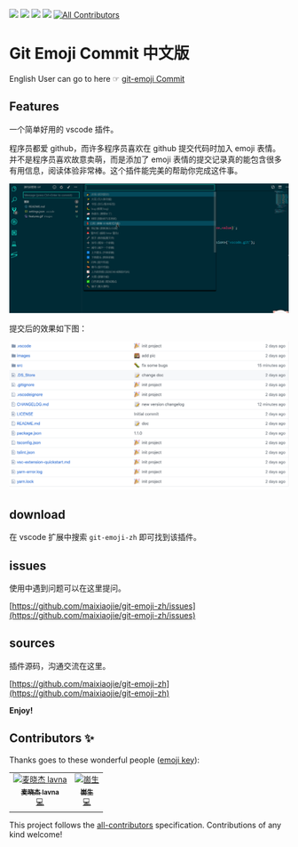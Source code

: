 [![](https://vsmarketplacebadge.apphb.com/version/maixiaojie.git-emoji-zh.svg)](https://marketplace.visualstudio.com/items?itemName=maixiaojie.git-emoji-zh)  [![](https://vsmarketplacebadge.apphb.com/installs/maixiaojie.git-emoji-zh.svg)](https://marketplace.visualstudio.com/items?itemName=maixiaojie.git-emoji-zh)  [![](https://vsmarketplacebadge.apphb.com/downloads/maixiaojie.git-emoji-zh.svg)](https://marketplace.visualstudio.com/items?itemName=maixiaojie.git-emoji-zh)  [![](https://vsmarketplacebadge.apphb.com/rating/maixiaojie.git-emoji-zh.svg)](https://marketplace.visualstudio.com/items?itemName=maixiaojie.git-emoji-zh)
[![All Contributors](https://img.shields.io/badge/all_contributors-2-orange.svg?style=flat-square)](#contributors)

# Git Emoji Commit 中文版

English User can go to here ☞ [git-emoji Commit](https://github.com/maixiaojie/git-emoji)

## Features

一个简单好用的 vscode 插件。

程序员都爱 github，而许多程序员喜欢在 github 提交代码时加入 emoji 表情。 并不是程序员喜欢故意卖萌，而是添加了 emoji 表情的提交记录真的能包含很多有用信息，阅读体验非常棒。这个插件能完美的帮助你完成这件事。

![](images/features.gif)

提交后的效果如下图：

![](images/feature_main_rs.png)

## download 

在 vscode 扩展中搜索 `git-emoji-zh` 即可找到该插件。

## issues

使用中遇到问题可以在这里提问。

[https://github.com/maixiaojie/git-emoji-zh/issues](https://github.com/maixiaojie/git-emoji-zh/issues)

## sources

插件源码，沟通交流在这里。

[https://github.com/maixiaojie/git-emoji-zh](https://github.com/maixiaojie/git-emoji-zh)

**Enjoy!**

## Contributors ✨

Thanks goes to these wonderful people ([emoji key](https://allcontributors.org/docs/en/emoji-key)):

<!-- ALL-CONTRIBUTORS-LIST:START - Do not remove or modify this section -->
<!-- prettier-ignore -->
<table>
  <tr>
    <td align="center"><a href="https://blog.mcust.cn/blogs/maixiaojie"><img src="https://avatars2.githubusercontent.com/u/11681287?v=4" width="100px;" alt="麦晓杰 lavna"/><br /><sub><b>麦晓杰 lavna</b></sub></a><br /><a href="https://github.com/maixiaojie/git-emoji-zh/commits?author=maixiaojie" title="Code">💻</a></td>
    <td align="center"><a href="https://www.shenzilong.cn"><img src="https://avatars1.githubusercontent.com/u/28727933?v=4" width="100px;" alt="崮生"/><br /><sub><b>崮生</b></sub></a><br /><a href="https://github.com/maixiaojie/git-emoji-zh/commits?author=2234839" title="Code">💻</a></td>
  </tr>
</table>

<!-- ALL-CONTRIBUTORS-LIST:END -->

This project follows the [all-contributors](https://github.com/all-contributors/all-contributors) specification. Contributions of any kind welcome!